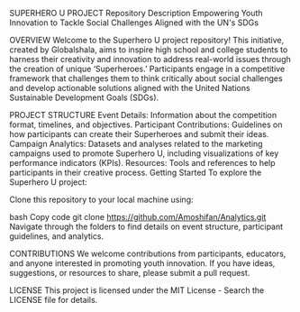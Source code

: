 SUPERHERO U PROJECT
Repository Description
Empowering Youth Innovation to Tackle Social Challenges Aligned with the UN's SDGs

OVERVIEW
Welcome to the Superhero U project repository! This initiative, created by Globalshala, aims to inspire high school and college students to harness their creativity and innovation to address real-world issues through the creation of unique ‘Superheroes.’ Participants engage in a competitive framework that challenges them to think critically about social challenges and develop actionable solutions aligned with the United Nations Sustainable Development Goals (SDGs).

PROJECT STRUCTURE
Event Details: Information about the competition format, timelines, and objectives.
Participant Contributions: Guidelines on how participants can create their Superheroes and submit their ideas.
Campaign Analytics: Datasets and analyses related to the marketing campaigns used to promote Superhero U, including visualizations of key performance indicators (KPIs).
Resources: Tools and references to help participants in their creative process.
Getting Started
To explore the Superhero U project:

Clone this repository to your local machine using:

bash
Copy code
git clone https://github.com/Amoshifan/Analytics.git
Navigate through the folders to find details on event structure, participant guidelines, and analytics.

CONTRIBUTIONS
We welcome contributions from participants, educators, and anyone interested in promoting youth innovation. If you have ideas, suggestions, or resources to share, please submit a pull request.

LICENSE
This project is licensed under the MIT License - Search the LICENSE file for details.
